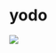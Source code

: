 # yodo
![](https://trello-attachments.s3.amazonaws.com/56cb77b95cbc95bea9dc7e62/237x186/02e1278f03ee9a3d7a5c3b2da6b6cab6/yodo.jpg)